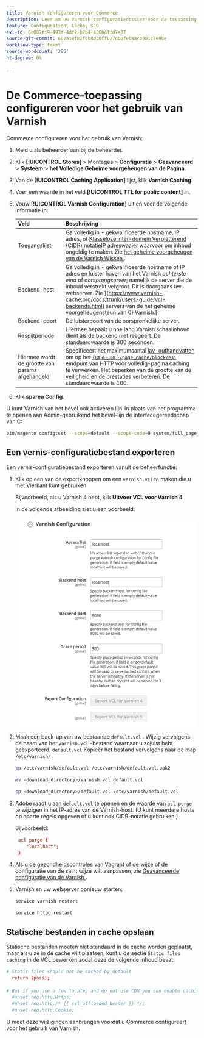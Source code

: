 ```yaml
---
title: Varnish configureren voor Commerce
description: Leer om uw Varnish configuratiedossier voor de toepassing van Commerce bij te werken en te beheren.
feature: Configuration, Cache, SCD
exl-id: 6c007ff9-493f-4df2-b7b4-438b41fd7e37
source-git-commit: 602a1ef82fcb8d30ff027db0fe0aacb981c7e08e
workflow-type: tm+mt
source-wordcount: '396'
ht-degree: 0%

---
```


# De Commerce-toepassing configureren voor het gebruik van Varnish

Commerce configureren voor het gebruik van Varnish:

1. Meld u als beheerder aan bij de beheerder.
1. Klik **[!UICONTROL Stores]** > Montages > **Configuratie** > **Geavanceerd** > **Systeem** > **het Volledige Geheime voorgeheugen van de Pagina**.
1. Van de **[!UICONTROL Caching Application]** lijst, klik **Varnish Caching**.
1. Voer een waarde in het veld **[!UICONTROL TTL for public content]** in.
1. Vouw **[!UICONTROL Varnish Configuration]** uit en voer de volgende informatie in:

   | Veld | Beschrijving |
   | ----- | ----------- |
   | Toegangslijst | Ga volledig in - gekwalificeerde hostname, IP adres, of [ Klasseloze inter-domein Verpletterend (CIDR) ](https://www.digitalocean.com/community/tutorials/understanding-ip-addresses-subnets-and-cidr-notation-for-networking) notatieIP adreswaaier waarvoor om inhoud ongeldig te maken. Zie [ het geheime voorgeheugen van de Varnish Wissen ](https://varnish-cache.org/docs/3.0/tutorial/purging.html). |
   | Backend-host | Ga volledig in - gekwalificeerde hostname of IP adres en luister haven van het Varnish _achterste eind_ of _oorsprongserver_; namelijk de server die de inhoud verstrekt vergroot. Dit is doorgaans uw webserver. Zie ](https://www.varnish-cache.org/docs/trunk/users-guide/vcl-backends.html) servers van de het geheime voorgeheugensteun van 0} Varnish.[ |
   | Backend-poort | De luisterpoort van de oorspronkelijke server. |
   | Respijtperiode | Hiermee bepaalt u hoe lang Varnish schaalinhoud dient als de backend niet reageert. De standaardwaarde is 300 seconden. |
   | Hiermee wordt de grootte van params afgehandeld | Specificeert het maximumaantal [ lay-outhandvatten ](https://developer.adobe.com/commerce/frontend-core/guide/layouts/#layout-handles) om op het [`{BASE-URL}/page_cache/block/esi`](use-varnish-esi.md) eindpunt van HTTP voor volledig-pagina caching te verwerken. Het beperken van de grootte kan de veiligheid en de prestaties verbeteren. De standaardwaarde is 100. |

1. Klik **sparen Config**.

U kunt Varnish van het bevel ook activeren lijn-in plaats van het programma te openen aan Admin-gebruikend het bevel-lijn de interfacegereedschap van C:

```bash
bin/magento config:set --scope=default --scope-code=0 system/full_page_cache/caching_application 2
```

## Een vernis-configuratiebestand exporteren

Een vernis-configuratiebestand exporteren vanuit de beheerfunctie:

1. Klik op een van de exportknoppen om een `varnish.vcl` te maken die u met Vierkant kunt gebruiken.

   Bijvoorbeeld, als u Varnish 4 hebt, klik **Uitvoer VCL voor Varnish 4**

   In de volgende afbeelding ziet u een voorbeeld:

   ![ vorm Commerce om Varnish in Admin te gebruiken ](../../assets/configuration/varnish-admin-22.png)

1. Maak een back-up van uw bestaande `default.vcl` . Wijzig vervolgens de naam van het `varnish.vcl` -bestand waarnaar u zojuist hebt geëxporteerd. `default.vcl` Kopieer het bestand vervolgens naar de map `/etc/varnish/` .

   ```bash
   cp /etc/varnish/default.vcl /etc/varnish/default.vcl.bak2
   ```

   ```bash
   mv <download_directory>/varnish.vcl default.vcl
   ```

   ```bash
   cp <download_directory>/default.vcl /etc/varnish/default.vcl
   ```

1. Adobe raadt u aan `default.vcl` te openen en de waarde van `acl purge` te wijzigen in het IP-adres van de Varnish-host. (U kunt meerdere hosts op aparte regels opgeven of u kunt ook CIDR-notatie gebruiken.)

   Bijvoorbeeld:

   ```conf
    acl purge {
       "localhost";
    }
   ```

1. Als u de gezondheidscontroles van Vagrant of de wijze of de configuratie van de saint wijze wilt aanpassen, zie [ Geavanceerde configuratie van de Varnish ](config-varnish-advanced.md).

1. Varnish en uw webserver opnieuw starten:

   ```bash
   service varnish restart
   ```

   ```bash
   service httpd restart
   ```

## Statische bestanden in cache opslaan

Statische bestanden moeten niet standaard in de cache worden geplaatst, maar als u ze in de cache wilt plaatsen, kunt u de sectie `Static files caching` in de VCL bewerken zodat deze de volgende inhoud bevat:

```conf
# Static files should not be cached by default
  return (pass);

# But if you use a few locales and do not use CDN you can enable caching static files by commenting previous line (#return (pass);) and uncommenting next 3 lines
  #unset req.http.Https;
  #unset req.http./* {{ ssl_offloaded_header }} */;
  #unset req.http.Cookie;
```

U moet deze wijzigingen aanbrengen voordat u Commerce configureert voor het gebruik van Varnish.
